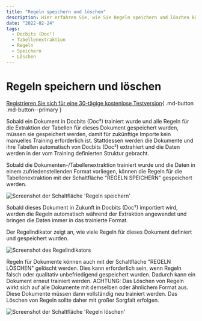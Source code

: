 ```yaml
---
title: "Regeln speichern und löschen"
description: Hier erfahren Sie, wie Sie Regeln speichern und löschen können. Lesen Sie diese wichtige Dokumentation, bevor Sie Regeln löschen.
date: "2022-02-24"
tags:
  - Docbits (Doc²)
  - Tabellenextraktion
  - Regeln
  - Speichern
  - Löschen
---
```


# Regeln speichern und löschen

[Registrieren Sie sich für eine 30-tägige kostenlose Testversion](https://app.polydocs.io){ .md-button .md-button--primary }

Sobald ein Dokument in Docbits (Doc²) trainiert wurde und alle Regeln für die Extraktion der Tabellen für dieses Dokument gespeichert wurden, müssen sie gespeichert werden, damit für zukünftige Importe kein manuelles Training erforderlich ist. Stattdessen werden die Dokumente und ihre Tabellen automatisch von Docbits (Doc²) extrahiert und die Daten werden in der vom Training definierten Struktur gebracht.

Sobald die Dokumenten-/Tabellenextraktion trainiert wurde und die Daten in einem zufriedenstellenden Format vorliegen, können die Regeln für die Tabellenextraktion mit der Schaltfläche "REGELN SPEICHERN" gespeichert werden.

![](/_images/docbits/image-33-1024x763.png "Screenshot der Schaltfläche 'Regeln speichern'")

Sobald dieses Dokument in Zukunft in Docbits (Doc²) importiert wird, werden die Regeln automatisch während der Extraktion angewendet und bringen die Daten immer in das trainierte Format.

Der Regelindikator zeigt an, wie viele Regeln für dieses Dokument definiert und gespeichert wurden.

![](/_images/docbits/image-34.png "Screenshot des Regelindikators")

Regeln für Dokumente können auch mit der Schaltfläche "REGELN LÖSCHEN" gelöscht werden. Dies kann erforderlich sein, wenn Regeln falsch oder qualitativ unbefriedigend gespeichert wurden. Dadurch kann ein Dokument erneut trainiert werden. ACHTUNG: Das Löschen von Regeln wirkt sich auf alle Dokumente mit demselben oder ähnlichem Format aus. Diese Dokumente müssen dann vollständig neu trainiert werden. Das Löschen von Regeln sollte daher mit großer Sorgfalt erfolgen.

![](/_images/docbits/image-35-1024x692.png "Screenshot der Schaltfläche 'Regeln löschen'")